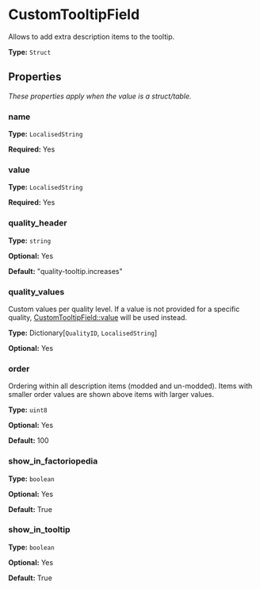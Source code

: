 # CustomTooltipField

Allows to add extra description items to the tooltip.

**Type:** `Struct`

## Properties

*These properties apply when the value is a struct/table.*

### name

**Type:** `LocalisedString`

**Required:** Yes

### value

**Type:** `LocalisedString`

**Required:** Yes

### quality_header

**Type:** `string`

**Optional:** Yes

**Default:** "quality-tooltip.increases"

### quality_values

Custom values per quality level. If a value is not provided for a specific quality, [CustomTooltipField::value](prototype:CustomTooltipField::value) will be used instead.

**Type:** Dictionary[`QualityID`, `LocalisedString`]

**Optional:** Yes

### order

Ordering within all description items (modded and un-modded). Items with smaller order values are shown above items with larger values.

**Type:** `uint8`

**Optional:** Yes

**Default:** 100

### show_in_factoriopedia

**Type:** `boolean`

**Optional:** Yes

**Default:** True

### show_in_tooltip

**Type:** `boolean`

**Optional:** Yes

**Default:** True

